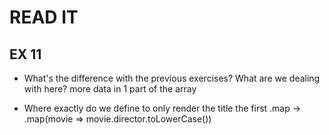 # READ IT
## EX 11
* What's the difference with the previous exercises? What are we dealing with here?
more  data in 1 part of the array

* Where exactly do we define to only render the title
the first .map   ->   .map(movie => movie.director.toLowerCase())
